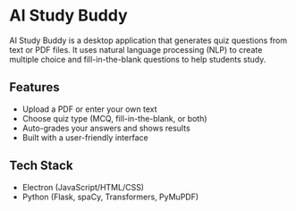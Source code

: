 # AI Study Buddy

AI Study Buddy is a desktop application that generates quiz questions from text or PDF files. It uses natural language processing (NLP) to create multiple choice and fill-in-the-blank questions to help students study.

## Features

- Upload a PDF or enter your own text
- Choose quiz type (MCQ, fill-in-the-blank, or both)
- Auto-grades your answers and shows results
- Built with a user-friendly interface

## Tech Stack

- Electron (JavaScript/HTML/CSS)
- Python (Flask, spaCy, Transformers, PyMuPDF)